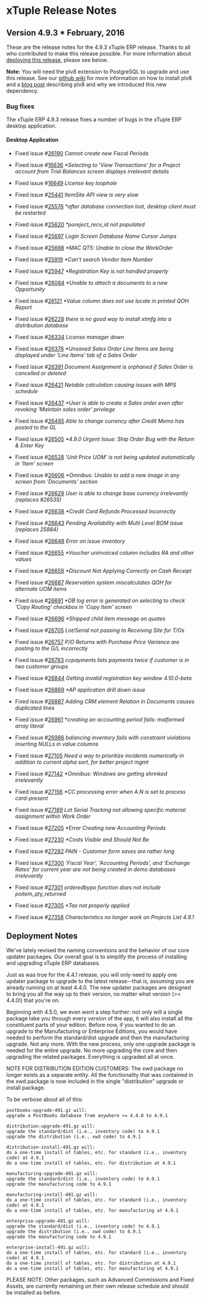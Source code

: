# xTuple Release Notes
## Version 4.9.3 * February, 2016

These are the release notes for the 4.9.3 xTuple ERP release.  Thanks
to all who contributed to make this release possible.  For more
information about [deploying this release](#deployment-notes),
please see below.

**Note:** You will need the plv8 extension to PostgreSQL to upgrade
and use this release.  See our
[github wiki](https://github.com/xtuple/xtuple/wiki/Installing-PLv8) for
more information on how to install plv8 and a
[blog post](https://www.xtuple.org/blog/gmoskowitz/enabling-technologies-plv8-49)
describing plv8 and why we introduced this new dependency.

### Bug fixes

The xTuple ERP 4.9.3 release fixes a number of bugs in the xTuple ERP desktop
application.

#### Desktop Application
- Fixed
  issue #[26190](http://www.xtuple.org/xtincident/view/bugs/26190)
  _Cannot create new Fiscal Periods_

- Fixed
  issue #[16636](http://www.xtuple.org/xtincident/view/bugs/16636)
  _*Selecting to 'View Transactions' for a Project account from Trial Balances screen displays irrelevant details_
- Fixed
  issue #[16649](http://www.xtuple.org/xtincident/view/bugs/16649)
  _License key loophole_
- Fixed
  issue #[25441](http://www.xtuple.org/xtincident/view/bugs/25441)
  _ItemSite API view is very slow_
- Fixed
  issue #[25576](http://www.xtuple.org/xtincident/view/bugs/25576)
  _*after database connection lost, desktop client must be restarted_
- Fixed
  issue #[25620](http://www.xtuple.org/xtincident/view/bugs/25620)
  _*poreject_recv_id not populated_
- Fixed
  issue #[25697](http://www.xtuple.org/xtincident/view/bugs/25697)
  _Login Screen Database Name Cursor Jumps_
- Fixed
  issue #[25698](http://www.xtuple.org/xtincident/view/bugs/25698)
  _*MAC QT5: Unable to close the WorkOrder_
- Fixed
  issue #[25919](http://www.xtuple.org/xtincident/view/bugs/25919)
  _*Can't search Vendor Item Number_
- Fixed
  issue #[25947](http://www.xtuple.org/xtincident/view/bugs/25947)
  _*Registration Key is not handled properly_
- Fixed
  issue #[26084](http://www.xtuple.org/xtincident/view/bugs/26084)
  _*Unable to attach a documents to a new Opportunity_
- Fixed
  issue #[26121](http://www.xtuple.org/xtincident/view/bugs/26121)
  _*Value column does not use locale in printed QOH Report_
- Fixed
  issue #[26228](http://www.xtuple.org/xtincident/view/bugs/26228)
  _there is no good way to install xtmfg into a distribution database_
- Fixed
  issue #[26334](http://www.xtuple.org/xtincident/view/bugs/26334)
  _License manager down_
- Fixed
  issue #[26376](http://www.xtuple.org/xtincident/view/bugs/26376)
  _*Unsaved Sales Order Line Items are being displayed under 'Line Items' tab of a Sales Order_
- Fixed
  issue #[26391](http://www.xtuple.org/xtincident/view/bugs/26391)
  _Document Assignment is orphaned if Sales Order is cancelled or deleted_
- Fixed
  issue #[26421](http://www.xtuple.org/xtincident/view/bugs/26421)
  _Netable calculation causing issues with MPS schedule_
- Fixed
  issue #[26437](http://www.xtuple.org/xtincident/view/bugs/26437)
  _*User is able to create a Sales order even after revoking 'Maintain sales order' privilege_
- Fixed
  issue #[26485](http://www.xtuple.org/xtincident/view/bugs/26485)
  _Able to change currency after Credit Memo has posted to the GL_
- Fixed
  issue #[26505](http://www.xtuple.org/xtincident/view/bugs/26505)
  _*4.9.0 Urgent Issue: Ship Order Bug with the Return & Enter Key_
- Fixed
  issue #[26528](http://www.xtuple.org/xtincident/view/bugs/26528)
  _'Unit Price UOM' is not being updated automatically in 'Item' screen_
- Fixed
  issue #[26606](http://www.xtuple.org/xtincident/view/bugs/26606)
  _*Omnibus: Unable to add a new image in any screen from 'Documents' section_
- Fixed
  issue #[26629](http://www.xtuple.org/xtincident/view/bugs/26629)
  _User is able to change base currency irrelevantly (replaces #26535)_
- Fixed
  issue #[26638](http://www.xtuple.org/xtincident/view/bugs/26638)
  _*Credit Card Refunds Processed Incorrectly_
- Fixed
  issue #[26643](http://www.xtuple.org/xtincident/view/bugs/26643)
  _Pending Availability with Multi Level BOM issue (replaces 25884)_
- Fixed
  issue #[26648](http://www.xtuple.org/xtincident/view/bugs/26648)
  _Error on issue inventory_
- Fixed
  issue #[26655](http://www.xtuple.org/xtincident/view/bugs/26655)
  _*Voucher uninvoiced column includes RA and other values_
- Fixed
  issue #[26659](http://www.xtuple.org/xtincident/view/bugs/26659)
  _*Discount Not Applying Correctly on Cash Receipt_
- Fixed
  issue #[26687](http://www.xtuple.org/xtincident/view/bugs/26687)
  _Reservation system miscalculates QOH for alternate UOM items_
- Fixed
  issue #[26691](http://www.xtuple.org/xtincident/view/bugs/26691)
  _*DB log error is generated on selecting to check 'Copy Routing' checkbox in 'Copy Item' screen_
- Fixed
  issue #[26696](http://www.xtuple.org/xtincident/view/bugs/26696)
  _*Shipped child item message on quotes_
- Fixed
  issue #[26705](http://www.xtuple.org/xtincident/view/bugs/26705)
  _Lot/Serial not passing to Receiving Site for T/Os_
- Fixed
  issue #[26757](http://www.xtuple.org/xtincident/view/bugs/26757)
  _P/O Returns with Purchase Price Variance are posting to the G/L incorrectly_
- Fixed
  issue #[26783](http://www.xtuple.org/xtincident/view/bugs/26783)
  _ccpayments lists payments twice if customer is in two customer groups_
- Fixed
  issue #[26844](http://www.xtuple.org/xtincident/view/bugs/26844)
  _Getting invalid registration key window 4.10.0-beta_
- Fixed
  issue #[26869](http://www.xtuple.org/xtincident/view/bugs/26869)
  _*AP application drill down issue_
- Fixed
  issue #[26887](http://www.xtuple.org/xtincident/view/bugs/26887)
  _Adding CRM element Relation in Documents causes duplicated lines_
- Fixed
  issue #[26961](http://www.xtuple.org/xtincident/view/bugs/26961)
  _*creating an accounting period fails: malformed array literal_
- Fixed
  issue #[26986](http://www.xtuple.org/xtincident/view/bugs/26986)
  _balancing inventory fails with constraint violations inserting NULLs in value columns_
- Fixed
  issue #[27105](http://www.xtuple.org/xtincident/view/bugs/27105)
  _Need a way to prioritize incidents numerically in addition to current alpha sort, for better project mgmt_
- Fixed
  issue #[27142](http://www.xtuple.org/xtincident/view/bugs/27142)
  _*Omnibus: Windows are getting shrinked irrelevantly_
- Fixed
  issue #[27156](http://www.xtuple.org/xtincident/view/bugs/27156)
  _*CC processing error when A.N is set to process card-present_
- Fixed
  issue #[27189](http://www.xtuple.org/xtincident/view/bugs/27189)
  _Lot Serial Tracking not allowing specific material assignment within Work Order_
- Fixed
  issue #[27205](http://www.xtuple.org/xtincident/view/bugs/27205)
  _*Error Creating new Accounting Periods_
- Fixed
  issue #[27230](http://www.xtuple.org/xtincident/view/bugs/27230)
  _*Costs Visible and Should Not Be_
- Fixed
  issue #[27282](http://www.xtuple.org/xtincident/view/bugs/27282)
  _PAIN - Customer form saves are rather long_
- Fixed
  issue #[27300](http://www.xtuple.org/xtincident/view/bugs/27300)
  _'Fiscal Year', 'Accounting Periods', and 'Exchange Rates' for current year are not being created in demo databases irrelevantly_
- Fixed
  issue #[27301](http://www.xtuple.org/xtincident/view/bugs/27301)
  _orderedbypo function does not include poitem_qty_returned_
- Fixed
  issue #[27305](http://www.xtuple.org/xtincident/view/bugs/27305)
  _*Tax not properly applied_
- Fixed
  issue #[27358](http://www.xtuple.org/xtincident/view/bugs/27358)
  _Characteristics no longer work on Projects List 4.9.1_

## Deployment Notes

We've lately revised the naming conventions and the behavior of our
core updater packages. Our overall goal is to simplify the process
of installing and upgrading xTuple ERP databases.

Just as was true for the 4.4.1 release, you will only need to apply
one updater package to upgrade to the latest release--that is, assuming you are
already running on at least 4.4.0. The new updater packages are
designed to bring you all the way up to their version, no matter
what version (>= 4.4.0!) that you're on.

Beginning with 4.5.0, we even went a step further: not only will a
single package take you through every *version* of the app, it will
also install all the constituent parts of your edition. Before now,
if you wanted to do an upgrade to the Manufacturing or Enterprise
Editions, you would have needed to perform the standard/dist upgrade
and then the manufacturing upgrade. Not any more. With the new process,
only one upgrade package is needed for the entire upgrade. No more
upgrading the core and then upgrading the related packages. Everything
is upgraded all at once.

NOTE FOR DISTRIBUTION EDITION CUSTOMERS: The xwd package no longer
exists as a separate entity. All the functionality that was contained
in the xwd package is now included in the single "distribution" upgrade
or install package.

To be verbose about all of this:

    postbooks-upgrade-491.gz will:
    upgrade a PostBooks database from anywhere >= 4.4.0 to 4.9.1

    distribution-upgrade-491.gz will:
    upgrade the standard/dist (i.e., inventory code) to 4.9.1
    upgrade the distribution (i.e., xwd code) to 4.9.1

    distribution-install-491.gz will:
    do a one-time install of tables, etc. for standard (i.e., inventory code) at 4.9.1
    do a one-time install of tables, etc. for distribution at 4.9.1

    manufacturing-upgrade-491.gz will:
    upgrade the standard/dist (i.e., inventory code) to 4.9.1
    upgrade the manufacturing code to 4.9.1

    manufacturing-install-491.gz will:
    do a one-time install of tables, etc. for standard (i.e., inventory code) at 4.9.1
    do a one-time install of tables, etc. for manufacturing at 4.9.1

    enterprise-upgrade-491.gz will:
    upgrade the standard/dist (i.e., inventory code) to 4.9.1
    upgrade the distribution (i.e., xwd code) to 4.9.1
    upgrade the manufacturing code to 4.9.1

    enterprise-install-491.gz will:
    do a one-time install of tables, etc. for standard (i.e., inventory code) at 4.9.1
    do a one-time install of tables, etc. for distribution at 4.9.1
    do a one-time install of tables, etc. for manufacturing at 4.9.1

PLEASE NOTE: Other packages, such as Advanced Commissions and Fixed
Assets, are currently remaining on their own release schedule and should
be installed as before.
